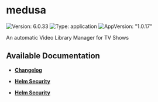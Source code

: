 # medusa

![Version: 6.0.33](https://img.shields.io/badge/Version-6.0.33-informational?style=flat-square) ![Type: application](https://img.shields.io/badge/Type-application-informational?style=flat-square) ![AppVersion: "1.0.17"](https://img.shields.io/badge/AppVersion-"1.0.17"-informational?style=flat-square)

An automatic Video Library Manager for TV Shows

## Available Documentation

- [**Changelog**](CHANGELOG)

- [**Helm Security**](container-security)

- [**Helm Security**](helm-security)

